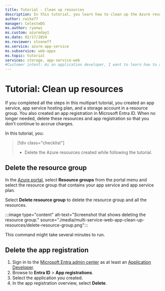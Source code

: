 ```yaml
---
title: Tutorial - Clean up resources
description: In this tutorial, you learn how to clean up the Azure resources allocated while creating the web app.
author: rwike77
manager: CelesteDG
ms.author: ryanwi
ms.custom: azureday1
ms.date: 02/17/2024
ms.reviewer: stsoneff
ms.service: azure-app-service
ms.subservice: web-apps
ms.topic: tutorial
services: storage, app-service-web
#Customer intent: As an application developer, I want to learn how to access Azure Storage for an app using managed identities.
---
```


# Tutorial: Clean up resources

If you completed all the steps in this multipart tutorial, you created an app service, app service hosting plan, and a storage account in a resource group. You also created an app registration in Microsoft Entra ID. When no longer needed, delete these resources and app registration so that you don't continue to accrue charges.

In this tutorial, you:

> [!div class="checklist"]
>
> * Delete the Azure resources created while following the tutorial.

## Delete the resource group

In the [Azure portal](https://portal.azure.com), select **Resource groups** from the portal menu and select the resource group that contains your app service and app service plan.

Select **Delete resource group** to delete the resource group and all the resources.

:::image type="content" alt-text="Screenshot that shows deleting the resource group." source="./media/multi-service-web-app-clean-up-resources/delete-resource-group.png":::

This command might take several minutes to run.

## Delete the app registration

1. Sign in to the [Microsoft Entra admin center](https://entra.microsoft.com) as at least an [Application Developer](~/identity/role-based-access-control/permissions-reference.md#application-developer).
1. Browse to **Entra ID** > **App registrations**. 
1. Select the application you created.
1. In the app registration overview, select **Delete**.
